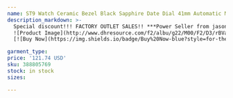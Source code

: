 ```yaml
---
name: ST9 Watch Ceramic Bezel Black Sapphire Date Dial 41mm Automatic Mechanical Stainless Steel Mens Men Wristwatches
description_markdown: >-
  Special discount!!! FACTORY OUTLET SALES!! ***Power Seller from jason007*******We do professional dropshiping and combine shiping ***** welcome to wholesale ..syi
  ![Product Image](http://www.dhresource.com/f2/albu/g22/M00/F2/D3/rBVaEmJg-nmAUdC-AAI06Tp0JoY236.jpg)
  [![Buy Now](https://img.shields.io/badge/Buy%20Now-blue?style=for-the-badge&logo=none)](https://www.jdoqocy.com/click-100820740-14451685?url=http%3A%2F%2Fwww.dhgate.com%2Fproduct%2Fwatch-ear-needle-long-16mm-24mm-use-in-old%2F388805769.html)

garment_type:
price: '121.74 USD'
sku: 388805769
stock: in stock
sizes:

---
```

